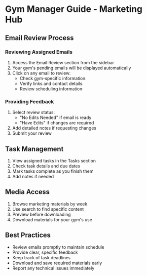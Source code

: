 # Gym Manager Guide - Marketing Hub

## Email Review Process

### Reviewing Assigned Emails
1. Access the Email Review section from the sidebar
2. Your gym's pending emails will be displayed automatically
3. Click on any email to review:
   - Check gym-specific information
   - Verify links and contact details
   - Review scheduling information

### Providing Feedback
1. Select review status:
   - "No Edits Needed" if email is ready
   - "Have Edits" if changes are required
2. Add detailed notes if requesting changes
3. Submit your review

## Task Management
1. View assigned tasks in the Tasks section
2. Check task details and due dates
3. Mark tasks complete as you finish them
4. Add notes if needed

## Media Access
1. Browse marketing materials by week
2. Use search to find specific content
3. Preview before downloading
4. Download materials for your gym's use

## Best Practices
- Review emails promptly to maintain schedule
- Provide clear, specific feedback
- Keep track of task deadlines
- Download and save required materials early
- Report any technical issues immediately